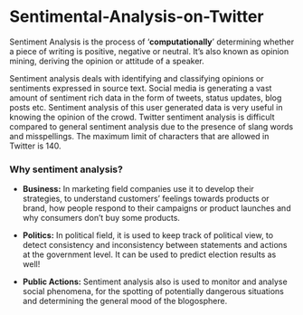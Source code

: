 # Sentimental-Analysis-on-Twitter

Sentiment Analysis is the process of ‘**computationally**’ determining whether a piece of writing is positive, negative or neutral. It’s also known as opinion mining, deriving the opinion or attitude of a speaker.

Sentiment analysis deals with identifying and classifying opinions or sentiments expressed in source text. Social media is generating a vast amount of sentiment rich data in the form of tweets, status updates, blog posts etc. Sentiment analysis of this user generated data is very useful in knowing the opinion of the crowd. Twitter sentiment analysis is difficult compared to general sentiment analysis due to the presence of slang words and misspellings. The maximum limit of characters that are allowed in Twitter is 140.

### Why sentiment analysis?

* **Business:** In marketing field companies use it to develop their strategies, to understand customers’ feelings towards products or brand, how people respond to their campaigns or product launches and why consumers don’t buy some
products.

* **Politics:** In political field, it is used to keep track of political view, to detect consistency and inconsistency between statements and actions at the government level. It can be used to predict election results as well!

* **Public Actions:** Sentiment analysis also is used to monitor and analyse social phenomena, for the spotting of potentially dangerous situations and determining the general mood of the blogosphere.
